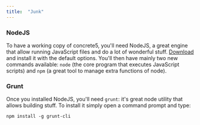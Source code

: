 ```yaml
---
title:  "Junk"
---
```


### NodeJS

To have a working copy of concrete5, you'll need NodeJS, a great engine that allow running JavaScript files and do a lot of wonderful stuff.
[Download](https://nodejs.org/download/) and install it with the default options.
You'll then have mainly two new commands available: `node` (the core program that executes JavaScript scripts) and `npm` (a great tool to manage extra functions of node).

### Grunt
Once you installed NodeJS, you'll need `grunt`: it's great node utility that allows building stuff.
To install it simply open a command prompt and type:  
```
npm install -g grunt-cli
```
